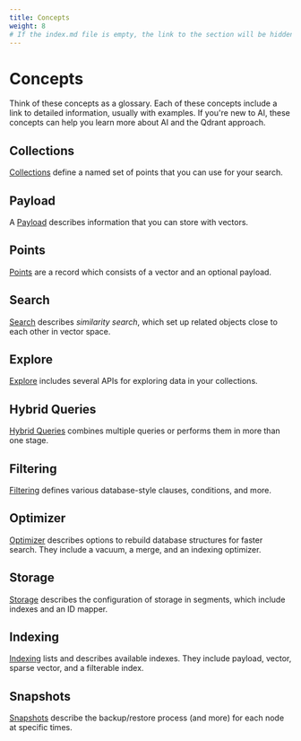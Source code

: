 ```yaml
---
title: Concepts
weight: 8
# If the index.md file is empty, the link to the section will be hidden from the sidebar
---
```


# Concepts

Think of these concepts as a glossary. Each of these concepts include a link to
detailed information, usually with examples. If you're new to AI, these concepts
can help you learn more about AI and the Qdrant approach.

## Collections

[Collections](/documentation/concepts/collections/) define a named set of points that you can use for your search.

## Payload

A [Payload](/documentation/concepts/payload/) describes information that you can store with vectors.

## Points

[Points](/documentation/concepts/points/) are a record which consists of a vector and an optional payload. 

## Search

[Search](/documentation/concepts/search/) describes _similarity search_, which set up related objects close to each other in vector space.

## Explore

[Explore](/documentation/concepts/explore/) includes several APIs for exploring data in your collections.

## Hybrid Queries

[Hybrid Queries](/documentation/concepts/hybrid-queries/) combines multiple queries or performs them in more than one stage.

## Filtering

[Filtering](/documentation/concepts/filtering/) defines various database-style clauses, conditions, and more.

## Optimizer

[Optimizer](/documentation/concepts/optimizer/) describes options to rebuild
database structures for faster search. They include a vacuum, a merge, and an
indexing optimizer.

## Storage

[Storage](/documentation/concepts/storage/) describes the configuration of storage in segments, which include indexes and an ID mapper.

## Indexing

[Indexing](/documentation/concepts/indexing/) lists and describes available indexes. They include payload, vector, sparse vector, and a filterable index.

## Snapshots

[Snapshots](/documentation/concepts/snapshots/) describe the backup/restore process (and more) for each node at specific times.
